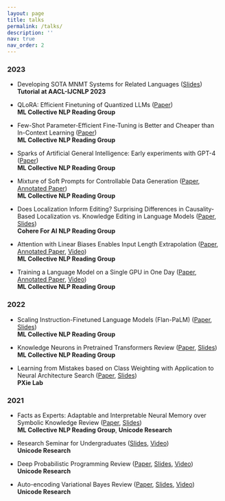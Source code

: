 ```yaml
---
layout: page
title: talks
permalink: /talks/
description: ''
nav: true
nav_order: 2
---
```


### 2023

- Developing SOTA MNMT Systems for Related Languages ([Slides](https://docs.google.com/presentation/d/1BW9N9Fi8X9QQYB_DmyjHm2w-0idKlfuydH3eswgpIqs/edit?usp=sharing))
  <br> **Tutorial at AACL-IJCNLP 2023**


- QLoRA: Efficient Finetuning of Quantized LLMs ([Paper](https://arxiv.org/abs/2305.14314))
  <br> **ML Collective NLP Reading Group**

- Few-Shot Parameter-Efficient Fine-Tuning is Better and Cheaper than In-Context Learning ([Paper](https://arxiv.org/abs/2205.05638))
  <br> **ML Collective NLP Reading Group**

- Sparks of Artificial General Intelligence: Early experiments with GPT-4 ([Paper](https://arxiv.org/abs/2303.12712))
  <br> **ML Collective NLP Reading Group**

- Mixture of Soft Prompts for Controllable Data Generation ([Paper](https://arxiv.org/abs/2303.01580), [Annotated Paper](https://drive.google.com/file/d/1j8grlqnCABkdS2fa-VPni2RhhRzRAA8T/view))
  <br> **ML Collective NLP Reading Group**

- Does Localization Inform Editing? Surprising Differences in Causality-Based Localization vs. Knowledge Editing in Language Models ([Paper](https://arxiv.org/abs/2301.04213), [Slides](https://docs.google.com/presentation/d/1UJkXLiYS0FEtuKsgT_4HCT3WX2oFbuaFEeyeVVw7IjE/edit?usp=sharing))
  <br> **Cohere For AI NLP Reading Group**

- Attention with Linear Biases Enables Input Length Extrapolation ([Paper](https://arxiv.org/abs/2108.12409), [Annotated Paper](https://drive.google.com/file/d/1samZrqZjHMgirlbfGjffndbIbTPyJe5n/view?usp=sharing), [Video](https://www.youtube.com/watch?v=KvWpw5tZ1gc))
  <br> **ML Collective NLP Reading Group**

- Training a Language Model on a Single GPU in One Day ([Paper](https://arxiv.org/abs/2212.14034), [Annotated Paper](https://drive.google.com/file/d/1sbmaEkuUNi2m5x92XlXlw1A2pSbsnYd8/view?usp=sharing), [Video](https://www.youtube.com/watch?v=POUGSPZaMsk))
  <br> **ML Collective NLP Reading Group**

### 2022

- Scaling Instruction-Finetuned Language Models (Flan-PaLM) ([Paper](https://arxiv.org/abs/2210.11416), [Slides](https://docs.google.com/presentation/d/1CGHGUh27c--IcB2h1FSZDflZYow6Lqjohht2-AHnMhg/edit?usp=sharing))
  <br> **ML Collective NLP Reading Group**

- Knowledge Neurons in Pretrained Transformers Review ([Paper](https://arxiv.org/abs/2104.08696), [Slides](https://docs.google.com/presentation/d/1dFFwAlroEtOhyYY2sEJPTxVny8uN4KYWCHOkar2r7yg/edit?usp=sharing))
  <br> **ML Collective NLP Reading Group**

- Learning from Mistakes based on Class Weighting with Application to Neural Architecture Search ([Paper](https://arxiv.org/abs/2112.00275), [Slides](https://drive.google.com/file/d/1lasWeXPb6ABTzjo3a52_jHNI1crDeUK3/view?usp=sharing))
  <br> **PXie Lab**


### 2021

- Facts as Experts: Adaptable and Interpretable Neural Memory over Symbolic Knowledge Review ([Paper](https://arxiv.org/pdf/2007.00849.pdf), [Slides](https://drive.google.com/file/d/1OKqP6_icQLwxY70u48M4U2Kf-J2r1aPp/view?usp=sharing))
  <br> **ML Collective NLP Reading Group**, **Unicode Research**

- Research Seminar for Undergraduates ([Slides](https://drive.google.com/file/d/1BNai1MVN7mx0wuAFgYVKfh48YF-D3PDS/view), [Video](https://www.youtube.com/watch?v=_0VpUNATCdY))
  <br> **Unicode Research**

- Deep Probabilistic Programming Review ([Paper](https://arxiv.org/pdf/1701.03757.pdf), [Slides](https://drive.google.com/file/d/1NBji25U3QGr-Zt6qBGTppVaPJ4BE_i1f/view), [Video](https://www.youtube.com/watch?v=nT8ISRrUixQ&list=PLob0yCmJjJ3U6vUrmExdTpMoRh43c1nXK&index=7))
  <br> **Unicode Research**

- Auto-encoding Variational Bayes Review ([Paper](https://arxiv.org/pdf/1312.6114.pdf), [Slides](https://drive.google.com/file/d/1or8TXSdZx93AIa5eqtAiyMKhKI5fnUiF/view), [Video](https://www.youtube.com/watch?v=bSQ129B_2jM&list=PLob0yCmJjJ3U6vUrmExdTpMoRh43c1nXK&index=6))
  <br> **Unicode Research**
